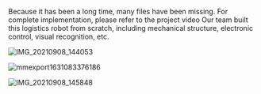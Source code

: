 Because it has been a long time, many files have been missing.
For complete implementation, please refer to the project video
Our team built this logistics robot from scratch, including mechanical structure, electronic control, visual recognition, etc.

![IMG_20210908_144053](https://github.com/pj66666/Material-handling-robot/assets/68932539/51faf0ea-df02-4d4e-82e0-564c15643afc)

![mmexport1631083376186](https://github.com/pj66666/Material-handling-robot/assets/68932539/a492bcef-45d7-494a-80b9-b5492c9da324)

![IMG_20210908_145848](https://github.com/pj66666/Material-handling-robot/assets/68932539/e8e983f9-2fb9-4bff-8883-006f7d0da44d)

